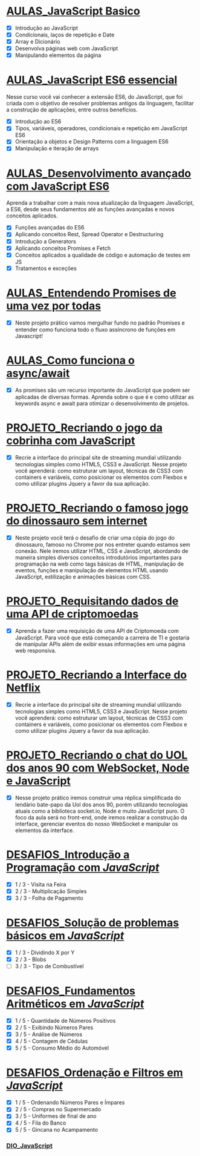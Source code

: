 # [AULAS_JavaScript Basico](https://github.com/kakanew/DIO_JavaScript/tree/master/AULAS_JavaScript_Basico)

- [x] Introdução ao JavaScript
- [x] Condicionais, laços de repetição e Date
- [x] Array e Dicionário
- [x] Desenvolva páginas web com JavaScript
- [x] Manipulando elementos da página

# [AULAS_JavaScript ES6 essencial](https://github.com/kakanew/DIO_JavaScript/tree/master/AULAS_JavaScript_ES6_Essencial)

Nesse curso você vai conhecer a extensão ES6, do JavaScript, que foi criada com o objetivo de resolver problemas antigos da linguagem, facilitar a construção de aplicações, entre outros benefícios.

- [x] Introdução ao ES6
- [x] Tipos, variáveis, operadores, condicionais e repetição em JavaScript ES6
- [x] Orientação a objetos e Design Patterns com a linguagem ES6
- [x] Manipulação e iteração de arrays

# [AULAS_Desenvolvimento avançado com JavaScript ES6](https://github.com/kakanew/DIO_JavaScript/tree/master/AULAS_Desenvolvimento_JavaScript_ES6)

Aprenda a trabalhar com a mais nova atualização da linguagem JavaScript, a ES6, desde seus fundamentos até as funções avançadas e novos conceitos aplicados.

- [x] Funções avançadas do ES6
- [x] Aplicando conceitos Rest, Spread Operator e Destructuring
- [x] Introdução a Generators
- [x] Aplicando conceitos Promises e Fetch
- [x] Conceitos aplicados a qualidade de código e automação de testes em JS
- [x] Tratamentos e exceções

# [AULAS_Entendendo Promises de uma vez por todas](https://github.com/kakanew/DIO_JavaScript/tree/master/AULAS_Entendendo_Promises)

- [x] Neste projeto prático vamos mergulhar fundo no padrão Promises e entender como funciona todo o fluxo assíncrono de funções em Javascript!


# [AULAS_Como funciona o async/await](https://github.com/kakanew/DIO_JavaScript/tree/master/AULAS_Asyncawait)

- [x] As promises são um recurso importante do JavaScript que podem ser aplicadas de diversas formas. Aprenda sobre o que é e como utilizar as keywords async e await para otimizar o desenvolvimento de projetos.

# [PROJETO_Recriando o jogo da cobrinha com JavaScript](https://github.com/kakanew/DIO_JavaScript/tree/master/PROJETO_Jogo_Cobrinha_JavaScript)

- [x] Recrie a interface do principal site de streaming mundial utilizando tecnologias simples como HTML5, CSS3 e JavaScript. Nesse projeto você aprenderá: como estruturar um layout, técnicas de CSS3 com containers e variáveis, como posicionar os elementos com Flexbox e como utilizar plugins Jquery a favor da sua aplicação.

# [PROJETO_Recriando o famoso jogo do dinossauro sem internet](https://github.com/kakanew/DIO_JavaScript/tree/master/PROJETO_Jogo_Dinossauro_Sem_Internet)

- [x] Neste projeto você terá o desafio de criar uma cópia do jogo do dinossauro, famoso no Chrome por nos entreter quando estamos sem conexão. Nele iremos utilizar HTML, CSS e JavaScript, abordando de maneira simples diversos conceitos introdutórios importantes para programação na web como tags básicas de HTML, manipulação de eventos, funções e manipulação de elementos HTML usando JavaScript, estilização e animações básicas com CSS.

# [PROJETO_Requisitando dados de uma API de criptomoedas](https://github.com/kakanew/DIO_JavaScript/tree/master/PROJETO_Requisitando_dados_API_criptomoedas)

- [x] Aprenda a fazer uma requisição de uma API de Criptomoeda com JavaScript. Para você que está começando a carreira de TI e gostaria de manipular APIs além de exibir essas informações em uma página web responsiva.

# [PROJETO_Recriando a Interface do Netflix](https://github.com/kakanew/DIO_JavaScript/tree/master/PROJETO_Netflix)

- [x] Recrie a interface do principal site de streaming mundial utilizando tecnologias simples como HTML5, CSS3 e JavaScript. Nesse projeto você aprenderá: como estruturar um layout, técnicas de CSS3 com containers e variáveis, como posicionar os elementos com Flexbox e como utilizar plugins Jquery a favor da sua aplicação.

# [PROJETO_Recriando o chat do UOL dos anos 90 com WebSocket, Node e JavaScript](https://github.com/kakanew/DIO_JavaScript/tree/master/PROJETO_Chatbot_UOL_Anos90)

- [x] Nesse projeto prático iremos construir uma réplica simplificada do lendário bate-papo da Uol dos anos 90, porém utilizando tecnologias atuais como a biblioteca socket.io, Node e muito JavaScript puro. O foco da aula será no front-end, onde iremos realizar a construção da interface, gerenciar eventos do nosso WebSocket e manipular os elementos da interface.

# [DESAFIOS_Introdução a Programação com *JavaScript*](https://github.com/kakanew/DIO_JavaScript/tree/master/DESAFIOS_Introducao_Programacao_JavaScript)

- [x] 1 / 3 - Visita na Feira
- [x] 2 / 3 - Multiplicação Simples
- [x] 3 / 3 - Folha de Pagamento

# [DESAFIOS_Solução de problemas básicos em *JavaScript*](https://github.com/kakanew/DIO_JavaScript/tree/master/DESAFIOS_Solucao_Problemas_Basicos_JavaScript)

- [x] 1 / 3 - Dividindo X por Y
- [x] 2 / 3 - Blobs
- [ ] 3 / 3 - Tipo de Combustível

# [DESAFIOS_Fundamentos Aritméticos em *JavaScript*](https://github.com/kakanew/DIO_JavaScript/tree/master/DESAFIOS_Fundamentos_Aritmeticos_JavaScript)

- [x] 1 / 5 - Quantidade de Números Positivos
- [x] 2 / 5 - Exibindo Números Pares
- [x] 3 / 5 - Análise de Números
- [x] 4 / 5 - Contagem de Cédulas
- [x] 5 / 5 - Consumo Médio do Automóvel

# [DESAFIOS_Ordenação e Filtros em *JavaScript*](https://github.com/kakanew/DIO_JavaScript/tree/master/DESAFIOS_Ordenacao_Filtros_JavaScript)

- [x] 1 / 5 - Ordenando Números Pares e Ímpares
- [x] 2 / 5 - Compras no Supermercado
- [x] 3 / 5 - Uniformes de final de ano
- [x] 4 / 5 - Fila do Banco
- [x] 5 / 5 - Gincana no Acampamento

### [DIO_JavaScript](https://github.com/kakanew/DIO_JavaScript)

